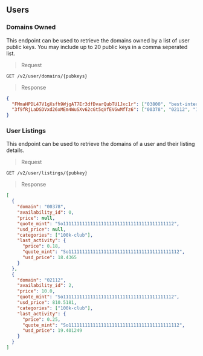 ## Users

### Domains Owned

This endpoint can be used to retrieve the domains owned by a list of user public keys. You may include up to 20 public keys in a comma seperated list.

> Request

```
GET /v2/user/domains/{pubkeys}
```

> Response

```json
{
  "FMmaHPDL47V1gXsfh9WjgAT7Er3dfDvarQubTU1Jxc1r": ["03800", "best-intern"],
  "3f9fRjLaDSDVxd26xMEm4WuSXv62cGt5qVfEVGwMfTz6": ["00378", "02112", "11441"]
}
```

### User Listings

This endpoint can be used to retrieve the domains of a user and their listing details.

> Request

```
GET /v2/user/listings/{pubkey}
```

> Response

```json
[
  {
    "domain": "00378",
    "availability_id": 0,
    "price": null,
    "quote_mint": "So11111111111111111111111111111111111111112",
    "usd_price": null,
    "categories": ["100k-club"],
    "last_activity": {
      "price": 0.18,
      "quote_mint": "So11111111111111111111111111111111111111112",
      "usd_price": 18.4365
    }
  },
  {
    "domain": "02112",
    "availability_id": 2,
    "price": 10.0,
    "quote_mint": "So11111111111111111111111111111111111111112",
    "usd_price": 810.5181,
    "categories": ["100k-club"],
    "last_activity": {
      "price": 0.25,
      "quote_mint": "So11111111111111111111111111111111111111112",
      "usd_price": 19.401249
    }
  }
]
```
